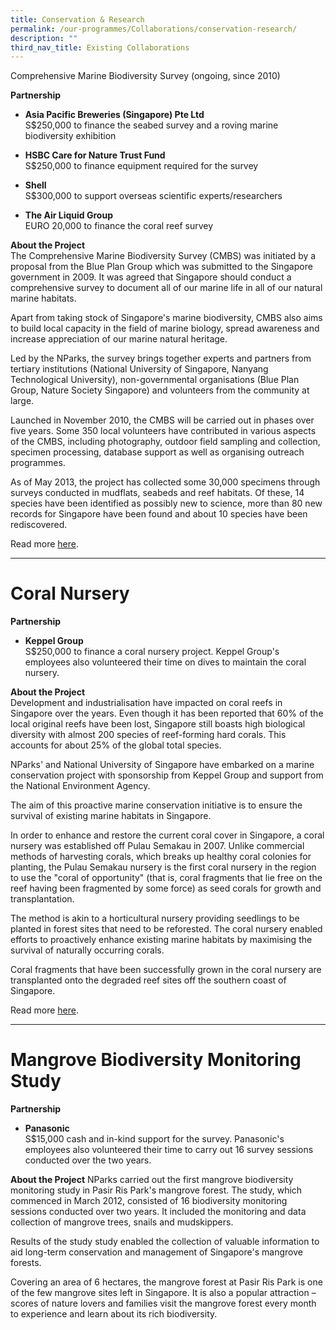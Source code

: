 ```yaml
---
title: Conservation & Research
permalink: /our-programmes/Collaborations/conservation-research/
description: ""
third_nav_title: Existing Collaborations
---
```

Comprehensive Marine Biodiversity Survey (ongoing, since 2010)


<b>Partnership</b><br>
* **Asia Pacific Breweries (Singapore) Pte Ltd**<br>
S$250,000 to finance the seabed survey and a roving marine biodiversity exhibition

* **HSBC Care for Nature Trust Fund**<br>
S$250,000 to finance equipment required for the survey

* **Shell**<br>
S$300,000 to support overseas scientific experts/researchers

* **The Air Liquid Group**<br>
EURO 20,000 to finance the coral reef survey

<b>About the Project</b><br>
The Comprehensive Marine Biodiversity Survey (CMBS) was initiated by a proposal from the Blue Plan Group which was submitted to the Singapore government in 2009. It was agreed that Singapore should conduct a comprehensive survey to document all of our marine life in all of our natural marine habitats.

Apart from taking stock of Singapore's marine biodiversity, CMBS also aims to build local capacity in the field of marine biology, spread awareness and increase appreciation of our marine natural heritage.

Led by the NParks, the survey brings together experts and partners from tertiary institutions (National University of Singapore, Nanyang Technological University), non-governmental organisations (Blue Plan Group, Nature Society Singapore) and volunteers from the community at large.

Launched in November 2010, the CMBS will be carried out in phases over five years. Some 350 local volunteers have contributed in various aspects of the CMBS, including photography, outdoor field sampling and collection, specimen processing, database support as well as organising outreach programmes.

As of May 2013, the project has collected some 30,000 specimens through surveys conducted in mudflats, seabeds and reef habitats. Of these, 14 species have been identified as possibly new to science, more than 80 new records for Singapore have been found and about 10 species have been rediscovered.

Read more [here](http://www.nparks.gov.sg/cmbs/).

---

# Coral Nursery
<b>Partnership</b><br>
* **Keppel Group**<br>
S$250,000 to finance a coral nursery project. Keppel Group's employees also volunteered their time on dives to maintain the coral nursery.

<b>About the Project</b><br>
Development and industrialisation have impacted on coral reefs in Singapore over the years. Even though it has been reported that 60% of the local original reefs have been lost, Singapore still boasts high biological diversity with almost 200 species of reef-forming hard corals. This accounts for about 25% of the global total species.

NParks' and National University of Singapore have embarked on a marine conservation project with sponsorship from Keppel Group and support from the National Environment Agency.

The aim of this proactive marine conservation initiative is to ensure the survival of existing marine habitats in Singapore.

In order to enhance and restore the current coral cover in Singapore, a coral nursery was established off Pulau Semakau in 2007. Unlike commercial methods of harvesting corals, which breaks up healthy coral colonies for planting, the Pulau Semakau nursery is the first coral nursery in the region to use the "coral of opportunity" (that is, coral fragments that lie free on the reef having been fragmented by some force) as seed corals for growth and transplantation.

The method is akin to a horticultural nursery providing seedlings to be planted in forest sites that need to be reforested. The coral nursery enabled efforts to proactively enhance existing marine habitats by maximising the survival of naturally occurring corals.

Coral fragments that have been successfully grown in the coral nursery are transplanted onto the degraded reef sites off the southern coast of Singapore.

Read more [here](http://mygreenspace.nparks.gov.sg/a-helping-hand-for-local-reefs/).

---
# Mangrove Biodiversity Monitoring Study

<b>Partnership</b><br>
* **Panasonic**<br>
S$15,000 cash and in-kind support for the survey. Panasonic's  employees also volunteered their time to carry out 16 survey sessions conducted over the two years.

<b>About the Project</b>
NParks carried out the first mangrove biodiversity monitoring study in Pasir Ris Park's mangrove forest. The study, which commenced in March 2012, consisted of 16 biodiversity monitoring sessions conducted over two years. It included the monitoring and data collection of mangrove trees, snails and mudskippers.

Results of the study study enabled the collection of valuable information to aid long-term conservation and management of Singapore's mangrove forests.

Covering an area of 6 hectares, the mangrove forest at Pasir Ris Park is one of the few mangrove sites left in Singapore. It is also a popular attraction – scores of nature lovers and families visit the mangrove forest every month to experience and learn about its rich biodiversity.